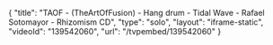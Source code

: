 {
    "title": "TAOF - (TheArtOfFusion)  - Hang drum - Tidal Wave - Rafael Sotomayor -  Rhizomism CD",
    "type": "solo",
    "layout": "iframe-static",
    "videoId": "139542060",
    "url": "\/tvpembed\/139542060"
}
